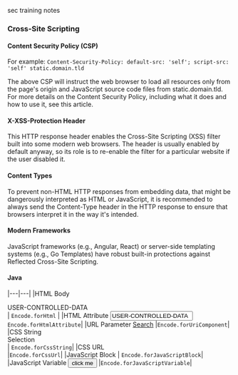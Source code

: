 sec training notes

### Cross-Site Scripting

#### Content Security Policy (CSP)
For example:
`Content-Security-Policy: default-src: 'self'; script-src: 'self' static.domain.tld`

The above CSP will instruct the web browser to load all resources only from the page's origin and JavaScript source code files from static.domain.tld. For more details on the Content Security Policy, including what it does and how to use it, see this article.


#### X-XSS-Protection Header
This HTTP response header enables the Cross-Site Scripting (XSS) filter built into some modern web browsers. The header is usually enabled by default anyway, so its role is to re-enable the filter for a particular website if the user disabled it.

#### Content Types
To prevent non-HTML HTTP responses from embedding data, that might be dangerously interpreted as HTML or JavaScript, it is recommended to always send the Content-Type header in the HTTP response to ensure that browsers interpret it in the way it's intended.

#### Modern Frameworks
JavaScript frameworks (e.g., Angular, React) or server-side templating systems (e.g., Go Templates) have robust built-in protections against Reflected Cross-Site Scripting.

#### Java
|---|---|
|HTML Body	<div>USER-CONTROLLED-DATA</div>	| `Encode.forHtml` |
|HTML Attribute	<input type="text" value="USER-CONTROLLED-DATA">	`Encode.forHtmlAttribute`|
|URL Parameter	<a href="/search?value=USER-CONTROLLED-DATA">Search</a>	|`Encode.forUriComponent`|
|CSS String	<div style="width: USER-CONTROLLED-DATA;">Selection</div>|	`Encode.forCssString`|
|CSS URL	<div style="background: USER-CONTROLLED-DATA ">	|`Encode.forCssUrl`|
|JavaScript Block	<script>alert("USER-CONTROLLED-DATA")</script>|	`Encode.forJavaScriptBlock`|
|JavaScript Variable	<button onclick="alert('USER-CONTROLLED-DATA');">click me</button>	|`Encode.forJavaScriptVariable`|
